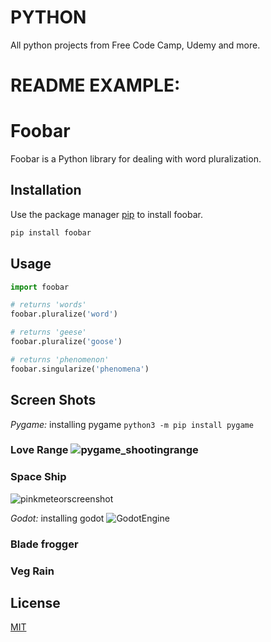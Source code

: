 # PYTHON
 All python projects from Free Code Camp, Udemy and more. 


# README EXAMPLE: 

# Foobar

Foobar is a Python library for dealing with word pluralization.

## Installation

Use the package manager [pip](https://pip.pypa.io/en/stable/) to install foobar.

```bash
pip install foobar
```

## Usage

```python
import foobar

# returns 'words'
foobar.pluralize('word')

# returns 'geese'
foobar.pluralize('goose')

# returns 'phenomenon'
foobar.singularize('phenomena')
```

## Screen Shots 
*Pygame:*
installing pygame `python3 -m pip install pygame`
### Love Range ![pygame_shootingrange](https://user-images.githubusercontent.com/83961643/148643904-959df981-5c3f-4000-8944-ddbc490f8f01.jpg)


### Space Ship  
![pinkmeteorscreenshot](https://user-images.githubusercontent.com/83961643/148763481-c07b3074-ae97-45a6-bd06-407ebc8ed8f3.jpg)



*Godot:*
installing godot ![GodotEngine](https://godotengine.org)
### Blade frogger

### Veg Rain


## License
[MIT](https://choosealicense.com/licenses/mit/)
